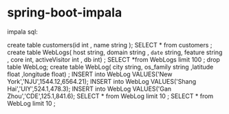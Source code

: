# spring-boot-impala

impala sql:

create table customers(id int , name string );
SELECT * from customers ;
create table WebLogs( host string, domain string , `date` string, feature string , core int, activeVisitor int , db int) ;
SELECT *from WebLogs limit 100 ;
drop  table WebLog;
create table WebLog( city string, os_family string ,latitude float ,longitude float) ;
INSERT into WebLog VALUES('New York','NJU',1544.12,6564.21);
INSERT into WebLog VALUES('Shang Hai','UIY',524.1,478.3);
INSERT into WebLog VALUES('Gan Zhou','CDE',125.1,841.6);
SELECT * from WebLog limit 10 ;
SELECT * from WebLog  limit 10 ;
